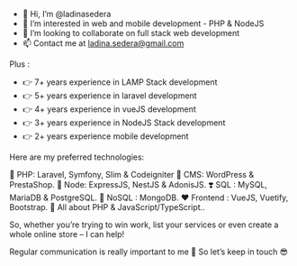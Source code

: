 - 👋 Hi, I’m @ladinasedera
- 👀 I’m interested in web and mobile development - PHP & NodeJS
- 💞️ I’m looking to collaborate on full stack web development
- 📫 Contact me at ladina.sedera@gmail.com

Plus : 
- 👉 7+ years experience in LAMP Stack development
- 👉 5+ years experience in laravel development
- 👉 4+ years experience in vueJS development
- 👉 3+ years experience in NodeJS Stack development
- 👉 2+ years experience mobile development

Here are my preferred technologies:

💞 PHP: Laravel, Symfony, Slim & Codeigniter
💜 CMS: WordPress & PrestaShop.
🧡 Node: ExpressJS, NestJS & AdonisJS.
❣️ SQL : MySQL, MariaDB  & PostgreSQL.
💖 NoSQL : MongoDB.
❤️ Frontend : VueJS, Vuetify, Bootstrap.
🤩 All about PHP & JavaScript/TypeScript..

So, whether you’re trying to win work, list your services or even create a whole online store – I can help!

Regular communication is really important to me 🥰
So let’s keep in touch 😎

<!---
ladinasedera/ladinasedera is a ✨ special ✨ repository because its `README.md` (this file) appears on your GitHub profile.
You can click the Preview link to take a look at your changes.
--->
